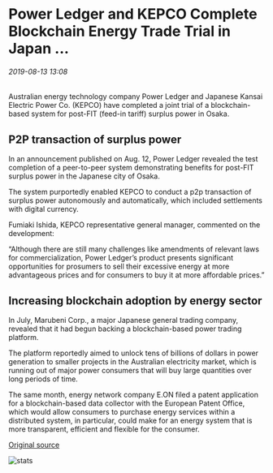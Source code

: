 # Power Ledger and KEPCO Complete Blockchain Energy Trade Trial in Japan ...

###### 2019-08-13 13:08

Australian energy technology company Power Ledger and Japanese Kansai Electric Power Co. (KEPCO) have completed a joint trial of a blockchain-based system for post-FIT (feed-in tariff) surplus power in Osaka.

## P2P transaction of surplus power

In an announcement published on Aug. 12, Power Ledger revealed the test completion of a peer-to-peer system demonstrating benefits for post-FIT surplus power in the Japanese city of Osaka.

The system purportedly enabled KEPCO to conduct a p2p transaction of surplus power autonomously and automatically, which included settlements with digital currency.

Fumiaki Ishida, KEPCO representative general manager, commented on the development:

“Although there are still many challenges like amendments of relevant laws for commercialization, Power Ledger’s product presents significant opportunities for prosumers to sell their excessive energy at more advantageous prices and for consumers to buy it at more affordable prices.”

## Increasing blockchain adoption by energy sector

In July, Marubeni Corp., a major Japanese general trading company, revealed that it had begun backing a blockchain-based power trading platform.

The platform reportedly aimed to unlock tens of billions of dollars in power generation to smaller projects in the Australian electricity market, which is running out of major power consumers that will buy large quantities over long periods of time.

The same month, energy network company E.ON filed a patent application for a blockchain-based data collector with the European Patent Office, which would allow consumers to purchase energy services within a distributed system, in particular, could make for an energy system that is more transparent, efficient and flexible for the consumer.

[Original source](https://cointelegraph.com/news/power-ledger-and-kepco-complete-blockchain-energy-trade-trial-in-japan)

![stats](https://c.statcounter.com/11760860/0/a89fa40b/1/ "stats")